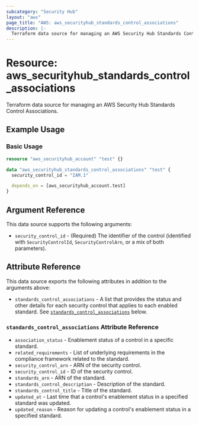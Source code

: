 ```yaml
---
subcategory: "Security Hub"
layout: "aws"
page_title: "AWS: aws_securityhub_standards_control_associations"
description: |-
  Terraform data source for managing an AWS Security Hub Standards Control Associations.
---
```


# Resource: aws_securityhub_standards_control_associations

Terraform data source for managing an AWS Security Hub Standards Control Associations.

## Example Usage

### Basic Usage

```terraform
resource "aws_securityhub_account" "test" {}

data "aws_securityhub_standards_control_associations" "test" {
  security_control_id = "IAM.1"

  depends_on = [aws_securityhub_account.test]
}
```

## Argument Reference

This data source supports the following arguments:

* `security_control_id` - (Required) The identifier of the control (identified with `SecurityControlId`, `SecurityControlArn`, or a mix of both parameters).

## Attribute Reference

This data source exports the following attributes in addition to the arguments above:

* `standards_control_associations` - A list that provides the status and other details for each security control that applies to each enabled standard.
See [`standards_control_associations`](#standards_control_associations-attribute-reference) below.

### `standards_control_associations` Attribute Reference

* `association_status` - Enablement status of a control in a specific standard.
* `related_requirements` - List of underlying requirements in the compliance framework related to the standard.
* `security_control_arn` - ARN of the security control.
* `security_control_id` - ID of the security control.
* `standards_arn` - ARN of the standard.
* `standards_control_description` - Description of the standard.
* `standards_control_title` - Title of the standard.
* `updated_at` - Last time that a control's enablement status in a specified standard was updated.
* `updated_reason` - Reason for updating a control's enablement status in a specified standard.
